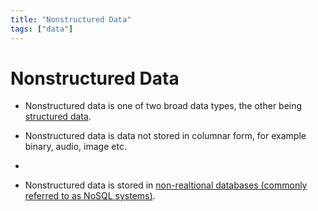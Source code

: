 ```yaml
---
title: "Nonstructured Data"
tags: ["data"]
---
```


# Nonstructured Data

- Nonstructured data is one of two broad data types, the other being [structured data][structured_data].

- Nonstructured data is data not stored in columnar form, for example binary, audio, image etc.
-
- Nonstructured data is stored in [non-realtional databases (commonly referred to as NoSQL systems)][nonrelational_database].

[structured_data]: ./structured_data.md
[nonrelational_database]: ./nonrelatiional_database.md
